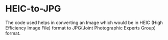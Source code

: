 # HEIC-to-JPG

The code used helps in converting an Image which would be in HEIC (High Efficiency Image File) format to JPG(Joint Photographic Experts Group) format.
